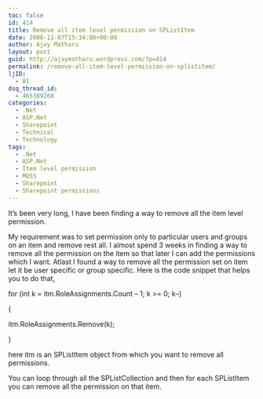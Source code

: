 ```yaml
---
toc: false
id: 414
title: Remove all item level permission on SPListItem
date: 2008-11-07T15:34:00+00:00
author: Ajay Matharu
layout: post
guid: http://ajaymatharu.wordpress.com/?p=414
permalink: /remove-all-item-level-permission-on-splistitem/
ljID:
  - 81
dsq_thread_id:
  - 465389268
categories:
  - .Net
  - ASP.Net
  - Sharepoint
  - Technical
  - Technology
tags:
  - .Net
  - ASP.Net
  - Item level permission
  - MOSS
  - Sharepoint
  - Sharepoint permissions
---
```

It&#8217;s been very long, I have been finding a way to remove all the item level permission.

My requirement was to set permission only to particular users and groups on an item and remove rest all. I almost spend 3 weeks in finding a way to remove all the permission on the item so that later I can add the permissions which I want. Atlast I found a way to remove all the permission set on item let it be user specific or group specific. Here is the code snippet that helps you to do that,
  
for (int k = itm.RoleAssignments.Count &#8211; 1; k >= 0; k&#8211;)
  
{
  
itm.RoleAssignments.Remove(k);
  
}

here itm is an SPListItem object from which you want to remove all permissions.

You can loop through all the SPListCollection and then for each SPListItem you can remove all the permission on that item.
